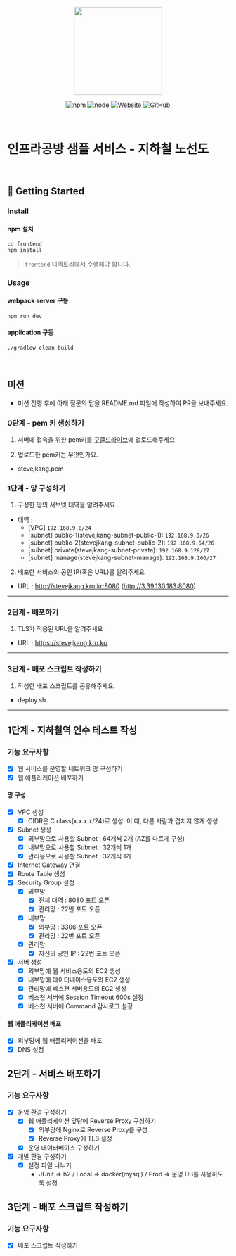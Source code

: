<p align="center">
    <img width="200px;" src="https://raw.githubusercontent.com/woowacourse/atdd-subway-admin-frontend/master/images/main_logo.png"/>
</p>
<p align="center">
  <img alt="npm" src="https://img.shields.io/badge/npm-%3E%3D%205.5.0-blue">
  <img alt="node" src="https://img.shields.io/badge/node-%3E%3D%209.3.0-blue">
  <a href="https://edu.nextstep.camp/c/R89PYi5H" alt="nextstep atdd">
    <img alt="Website" src="https://img.shields.io/website?url=https%3A%2F%2Fedu.nextstep.camp%2Fc%2FR89PYi5H">
  </a>
  <img alt="GitHub" src="https://img.shields.io/github/license/next-step/atdd-subway-service">
</p>

<br>

# 인프라공방 샘플 서비스 - 지하철 노선도

<br>

## 🚀 Getting Started

### Install
#### npm 설치
```
cd frontend
npm install
```
> `frontend` 디렉토리에서 수행해야 합니다.

### Usage
#### webpack server 구동
```
npm run dev
```
#### application 구동
```
./gradlew clean build
```
<br>

## 미션

* 미션 진행 후에 아래 질문의 답을 README.md 파일에 작성하여 PR을 보내주세요.

### 0단계 - pem 키 생성하기

1. 서버에 접속을 위한 pem키를 [구글드라이브](https://drive.google.com/drive/folders/1dZiCUwNeH1LMglp8dyTqqsL1b2yBnzd1?usp=sharing)에 업로드해주세요

2. 업로드한 pem키는 무엇인가요.
- stevejkang.pem

### 1단계 - 망 구성하기
1. 구성한 망의 서브넷 대역을 알려주세요
- 대역 :
  - [VPC] `192.168.9.0/24`
  - [subnet] public-1(stevejkang-subnet-public-1): `192.168.9.0/26`
  - [subnet] public-2(stevejkang-subnet-public-2): `192.168.9.64/26`
  - [subnet] private(stevejkang-subnet-private): `192.168.9.128/27`
  - [subnet] manage(stevejkang-subnet-manage): `192.168.9.160/27`

2. 배포한 서비스의 공인 IP(혹은 URL)를 알려주세요
- URL : http://stevejkang.kro.kr:8080 (http://3.39.130.183:8080)

---

### 2단계 - 배포하기
1. TLS가 적용된 URL을 알려주세요
- URL : https://stevejkang.kro.kr/

---

### 3단계 - 배포 스크립트 작성하기

1. 작성한 배포 스크립트를 공유해주세요.
- deploy.sh

---
## 1단계 - 지하철역 인수 테스트 작성
### 기능 요구사항
- [x] 웹 서비스를 운영할 네트워크 망 구성하기
- [x] 웹 애플리케이션 배포하기

#### 망 구성
- [x] VPC 생성
  - [x] CIDR은 C class(x.x.x.x/24)로 생성. 이 때, 다른 사람과 겹치지 않게 생성
- [x] Subnet 생성
  - [x] 외부망으로 사용할 Subnet : 64개씩 2개 (AZ를 다르게 구성)
  - [x] 내부망으로 사용할 Subnet : 32개씩 1개
  - [x] 관리용으로 사용할 Subnet : 32개씩 1개
- [x] Internet Gateway 연결
- [x] Route Table 생성
- [x] Security Group 설정
  - [x] 외부망
    - [x] 전체 대역 : 8080 포트 오픈
    - [x] 관리망 : 22번 포트 오픈
  - [x] 내부망
    - [x] 외부망 : 3306 포트 오픈
    - [x] 관리망 : 22번 포트 오픈
  - [x] 관리망
    - [x] 자신의 공인 IP : 22번 포트 오픈
- [x] 서버 생성
  - [x] 외부망에 웹 서비스용도의 EC2 생성
  - [x] 내부망에 데이터베이스용도의 EC2 생성
  - [x] 관리망에 베스쳔 서버용도의 EC2 생성
  - [x] 베스쳔 서버에 Session Timeout 600s 설정
  - [x] 베스쳔 서버에 Command 감사로그 설정

#### 웹 애플리케이션 배포
- [x] 외부망에 웹 애플리케이션을 배포
- [x] DNS 설정

## 2단계 - 서비스 배포하기
### 기능 요구사항
- [x] 운영 환경 구성하기
  - [x] 웹 애플리케이션 앞단에 Reverse Proxy 구성하기
    - [x] 외부망에 Nginx로 Reverse Proxy를 구성
    - [x] Reverse Proxy에 TLS 설정
  - [x] 운영 데이터베이스 구성하기
- [x] 개발 환경 구성하기
  - [x] 설정 파일 나누기
    - JUnit => h2 / Local => docker(mysql) / Prod => 운영 DB를 사용하도록 설정

## 3단계 - 배포 스크립트 작성하기
### 기능 요구사항
- [x] 배포 스크립트 작성하기
